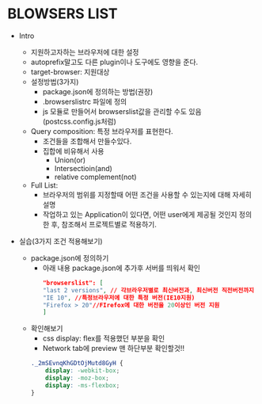 # BLOWSERS LIST

-   Intro

    -   지원하고자하는 브라우저에 대한 설정
    -   autoprefix말고도 다른 plugin이나 도구에도 영향을 준다.
    -   target-browser: 지원대상
    -   설정방법(3가지)
        -   package.json에 정의하는 방법(권장)
        -   .browserslistrc 파일에 정의
        -   js 모듈로 만들어서 browserslist값을 관리할 수도 있음 (postcss.config.js처럼)
    -   Query composition: 특정 브라우저를 표현한다.
        -   조건들을 조합해서 만들수있다.
        -   집합에 비유해서 사용
            -   Union(or)
            -   Intersectioin(and)
            -   relative complement(not)
    -   Full List:
        -   브라우저의 범위를 지정할때 어떤 조건을 사용할 수 있는지에 대해 자세히 설명
        -   작업하고 있는 Application이 있다면, 어떤 user에게 제공될 것인지 정의한 후, 참조해서 프로젝트별로 적용하기.

-   실습(3가지 조건 적용해보기)
    -   package.json에 정의하기
        -   아래 내용 package.json에 추가후 서버를 띄워서 확인
            ```json
            "browserslist": [
            "last 2 versions", // 각브라우저별로 최신버전과, 최신버전 직전버전까지
            "IE 10", //특정브라우저에 대한 특정 버전(IE10지원)
            "Firefox > 20"//FIrefox에 대한 버전을 20이상인 버전 지원
            ]
            ```
    -   확인해보기
        -   css display: flex를 적용했던 부분을 확인
        -   Network tab에 preview 맨 하단부분 확인할것!!
        ```css
        ._2mSEvnqKhGDtOjMutd8GyH {
            display: -webkit-box;
            display: -moz-box;
            display: -ms-flexbox;
        }
        ```
